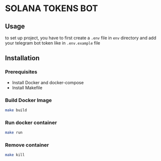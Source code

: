 # SOLANA TOKENS BOT

## Usage

to set up project, you have to first create a `.env` file in `env` directory and add your telegram bot token like in `.env.example` file

## Installation 

### Prerequisites

- Install Docker and docker-compose
- Install Makefile

### Build Docker Image
```bash
make build
```

### Run docker container
```bash
make run
```

### Remove container
```bash
make kill
```
